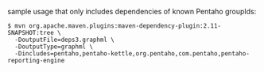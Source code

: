 sample usage that only includes dependencies of known Pentaho groupIds:

```
$ mvn org.apache.maven.plugins:maven-dependency-plugin:2.11-SNAPSHOT:tree \
  -DoutputFile=deps3.graphml \
  -DoutputType=graphml \
  -Dincludes=pentaho,pentaho-kettle,org.pentaho,com.pentaho,pentaho-reporting-engine
```
